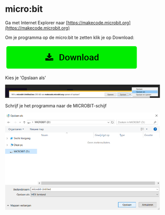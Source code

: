 # micro:bit

Ga met Internet Explorer naar [https://makecode.microbit.org](https://makecode.microbit.org)

Om je programma op de micro:bit te zetten klik je op Download:

![Download](microbit/download.png)

Kies je 'Opslaan als'

![Opslaan als kiezen](microbit/opslaanals.png)

Schrijf je het programma naar de MICROBIT-schijf

![MICROBIT-schijf](microbit/schijf.png)
